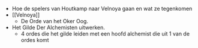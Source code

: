 - Hoe de spelers van Houtkamp naar Velnoya gaan en wat ze tegenkomen
- [[Velnoya]]
	- De Orde van het Oker Oog.
- Het Gilde Der Alchemisten uitwerken.
	- 4 ordes die het gilde leiden met een hoofd alchemist die uit 1 van de ordes komt

